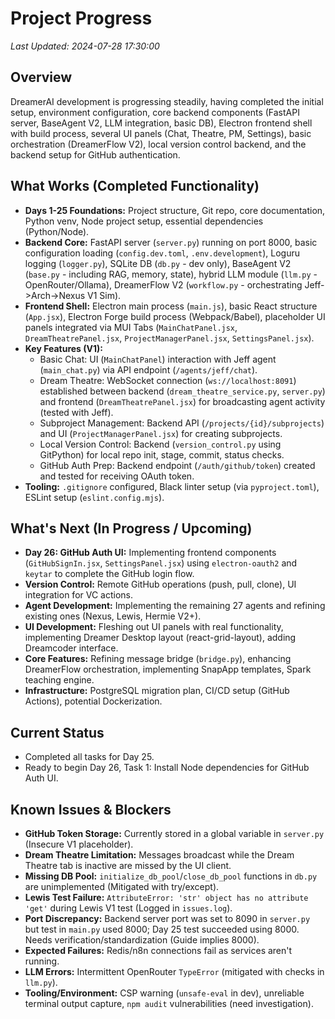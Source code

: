 # Project Progress
*Last Updated: 2024-07-28 17:30:00*

## Overview
DreamerAI development is progressing steadily, having completed the initial setup, environment configuration, core backend components (FastAPI server, BaseAgent V2, LLM integration, basic DB), Electron frontend shell with build process, several UI panels (Chat, Theatre, PM, Settings), basic orchestration (DreamerFlow V2), local version control backend, and the backend setup for GitHub authentication.

## What Works (Completed Functionality)
*   **Days 1-25 Foundations:** Project structure, Git repo, core documentation, Python venv, Node project setup, essential dependencies (Python/Node).
*   **Backend Core:** FastAPI server (`server.py`) running on port 8000, basic configuration loading (`config.dev.toml`, `.env.development`), Loguru logging (`logger.py`), SQLite DB (`db.py` - dev only), BaseAgent V2 (`base.py` - including RAG, memory, state), hybrid LLM module (`llm.py` - OpenRouter/Ollama), DreamerFlow V2 (`workflow.py` - orchestrating Jeff->Arch->Nexus V1 Sim).
*   **Frontend Shell:** Electron main process (`main.js`), basic React structure (`App.jsx`), Electron Forge build process (Webpack/Babel), placeholder UI panels integrated via MUI Tabs (`MainChatPanel.jsx`, `DreamTheatrePanel.jsx`, `ProjectManagerPanel.jsx`, `SettingsPanel.jsx`).
*   **Key Features (V1):**
    *   Basic Chat: UI (`MainChatPanel`) interaction with Jeff agent (`main_chat.py`) via API endpoint (`/agents/jeff/chat`).
    *   Dream Theatre: WebSocket connection (`ws://localhost:8091`) established between backend (`dream_theatre_service.py`, `server.py`) and frontend (`DreamTheatrePanel.jsx`) for broadcasting agent activity (tested with Jeff).
    *   Subproject Management: Backend API (`/projects/{id}/subprojects`) and UI (`ProjectManagerPanel.jsx`) for creating subprojects.
    *   Local Version Control: Backend (`version_control.py` using GitPython) for local repo init, stage, commit, status checks.
    *   GitHub Auth Prep: Backend endpoint (`/auth/github/token`) created and tested for receiving OAuth token.
*   **Tooling:** `.gitignore` configured, Black linter setup (via `pyproject.toml`), ESLint setup (`eslint.config.mjs`).

## What's Next (In Progress / Upcoming)
*   **Day 26: GitHub Auth UI:** Implementing frontend components (`GitHubSignIn.jsx`, `SettingsPanel.jsx`) using `electron-oauth2` and `keytar` to complete the GitHub login flow.
*   **Version Control:** Remote GitHub operations (push, pull, clone), UI integration for VC actions.
*   **Agent Development:** Implementing the remaining 27 agents and refining existing ones (Nexus, Lewis, Hermie V2+).
*   **UI Development:** Fleshing out UI panels with real functionality, implementing Dreamer Desktop layout (react-grid-layout), adding Dreamcoder interface.
*   **Core Features:** Refining message bridge (`bridge.py`), enhancing DreamerFlow orchestration, implementing SnapApp templates, Spark teaching engine.
*   **Infrastructure:** PostgreSQL migration plan, CI/CD setup (GitHub Actions), potential Dockerization.

## Current Status
*   Completed all tasks for Day 25.
*   Ready to begin Day 26, Task 1: Install Node dependencies for GitHub Auth UI.

## Known Issues & Blockers
*   **GitHub Token Storage:** Currently stored in a global variable in `server.py` (Insecure V1 placeholder).
*   **Dream Theatre Limitation:** Messages broadcast while the Dream Theatre tab is inactive are missed by the UI client.
*   **Missing DB Pool:** `initialize_db_pool`/`close_db_pool` functions in `db.py` are unimplemented (Mitigated with try/except).
*   **Lewis Test Failure:** `AttributeError: 'str' object has no attribute 'get'` during Lewis V1 test (Logged in `issues.log`).
*   **Port Discrepancy:** Backend server port was set to 8090 in `server.py` but test in `main.py` used 8000; Day 25 test succeeded using 8000. Needs verification/standardization (Guide implies 8000).
*   **Expected Failures:** Redis/n8n connections fail as services aren't running.
*   **LLM Errors:** Intermittent OpenRouter `TypeError` (mitigated with checks in `llm.py`).
*   **Tooling/Environment:** CSP warning (`unsafe-eval` in dev), unreliable terminal output capture, `npm audit` vulnerabilities (need investigation).

